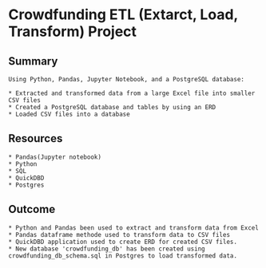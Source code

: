 # Crowdfunding ETL (Extarct, Load, Transform) Project

## Summary

    Using Python, Pandas, Jupyter Notebook, and a PostgreSQL database:

    * Extracted and transformed data from a large Excel file into smaller CSV files
    * Created a PostgreSQL database and tables by using an ERD
    * Loaded CSV files into a database

## Resources
    * Pandas(Jupyter notebook)
    * Python
    * SQL
    * QuickDBD 
    * Postgres

## Outcome

    * Python and Pandas been used to extract and transform data from Excel         
    * Pandas dataframe methode used to transform data to CSV files
    * QuickDBD application used to create ERD for created CSV files.
    * New database 'crowdfunding_db' has been created using crowdfunding_db_schema.sql in Postgres to load transformed data.
